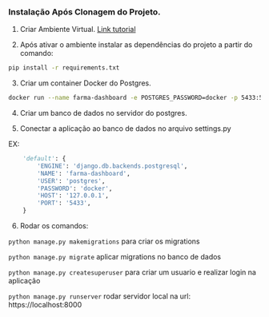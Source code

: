 ### Instalação Após Clonagem do Projeto.

1. Criar Ambiente Virtual. [Link tutorial](https://www.treinaweb.com.br/blog/criando-ambientes-virtuais-para-projetos-python-com-o-virtualenv/)

2. Após ativar o ambiente instalar as dependências do projeto a partir do comando:
```sh
pip install -r requirements.txt
```

3. Criar um container Docker do Postgres.
```sh
docker run --name farma-dashboard -e POSTGRES_PASSWORD=docker -p 5433:5432 -d -t postgres
```

4. Criar um banco de dados no servidor do postgres.

5. Conectar a aplicação ao banco de dados no arquivo settings.py

EX:
```python
    'default': {
        'ENGINE': 'django.db.backends.postgresql',
        'NAME': 'farma-dashboard',
        'USER': 'postgres',
        'PASSWORD': 'docker',
        'HOST': '127.0.0.1',
        'PORT': '5433',
    }
```

6. Rodar os comandos: 

`python manage.py makemigrations` para criar os migrations

`python manage.py migrate` aplicar migrations no banco de dados

`python manage.py createsuperuser` para criar um usuario e realizar login na aplicação

`python manage.py runserver` rodar servidor local na url: https://localhost:8000